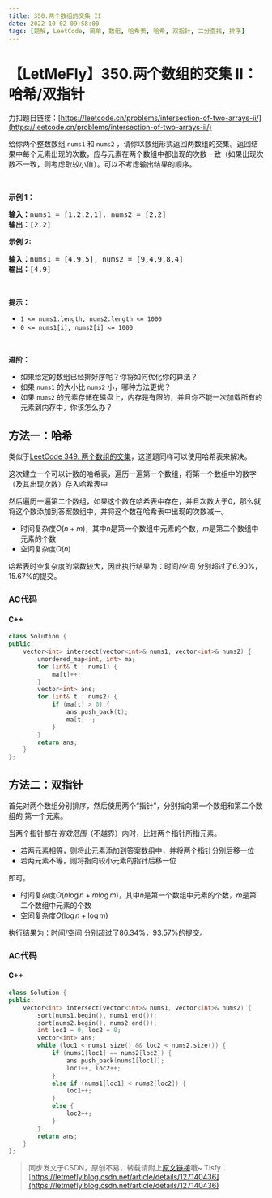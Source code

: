 ```yaml
---
title: 350.两个数组的交集 II
date: 2022-10-02 09:58:00
tags: [题解, LeetCode, 简单, 数组, 哈希表, 哈希, 双指针, 二分查找, 排序]
---
```


# 【LetMeFly】350.两个数组的交集 II：哈希/双指针

力扣题目链接：[https://leetcode.cn/problems/intersection-of-two-arrays-ii/](https://leetcode.cn/problems/intersection-of-two-arrays-ii/)

<p>给你两个整数数组&nbsp;<code>nums1</code> 和 <code>nums2</code> ，请你以数组形式返回两数组的交集。返回结果中每个元素出现的次数，应与元素在两个数组中都出现的次数一致（如果出现次数不一致，则考虑取较小值）。可以不考虑输出结果的顺序。</p>

<p>&nbsp;</p>

<p><strong>示例 1：</strong></p>

<pre>
<strong>输入：</strong>nums1 = [1,2,2,1], nums2 = [2,2]
<strong>输出：</strong>[2,2]
</pre>

<p><strong>示例 2:</strong></p>

<pre>
<strong>输入：</strong>nums1 = [4,9,5], nums2 = [9,4,9,8,4]
<strong>输出：</strong>[4,9]</pre>

<p>&nbsp;</p>

<p><strong>提示：</strong></p>

<ul>
	<li><code>1 &lt;= nums1.length, nums2.length &lt;= 1000</code></li>
	<li><code>0 &lt;= nums1[i], nums2[i] &lt;= 1000</code></li>
</ul>

<p>&nbsp;</p>

<p><strong><strong>进阶</strong>：</strong></p>

<ul>
	<li>如果给定的数组已经排好序呢？你将如何优化你的算法？</li>
	<li>如果&nbsp;<code>nums1</code><em>&nbsp;</em>的大小比&nbsp;<code>nums2</code> 小，哪种方法更优？</li>
	<li>如果&nbsp;<code>nums2</code><em>&nbsp;</em>的元素存储在磁盘上，内存是有限的，并且你不能一次加载所有的元素到内存中，你该怎么办？</li>
</ul>


    
## 方法一：哈希

类似于[LeetCode 349. 两个数组的交集](https://blog.letmefly.xyz/2022/10/02/LeetCode%200349.%E4%B8%A4%E4%B8%AA%E6%95%B0%E7%BB%84%E7%9A%84%E4%BA%A4%E9%9B%86/)，这道题同样可以使用哈希表来解决。

这次建立一个可以计数的哈希表，遍历一遍第一个数组，将第一个数组中的数字（及其出现次数）存入哈希表中

然后遍历一遍第二个数组，如果这个数在哈希表中存在，并且次数大于0，那么就将这个数添加到答案数组中，并将这个数在哈希表中出现的次数减一。

+ 时间复杂度$O(n+m)$，其中$n$是第一个数组中元素的个数，$m$是第二个数组中元素的个数
+ 空间复杂度$O(n)$

哈希表时空复杂度的常数较大，因此执行结果为：时间/空间 分别超过了6.90%，15.67%的提交。

### AC代码

#### C++

```cpp
class Solution {
public:
    vector<int> intersect(vector<int>& nums1, vector<int>& nums2) {
        unordered_map<int, int> ma;
        for (int& t : nums1) {
            ma[t]++;
        }
        vector<int> ans;
        for (int& t : nums2) {
            if (ma[t] > 0) {
                ans.push_back(t);
                ma[t]--;
            }
        }
        return ans;
    }
};
```

## 方法二：双指针

首先对两个数组分别排序，然后使用两个“指针”，分别指向第一个数组和第二个数组的 第一个元素。

当两个指针都在*有效范围*（不越界）内时，比较两个指针所指元素。

+ 若两元素相等，则将此元素添加到答案数组中，并将两个指针分别后移一位
+ 若两元素不等，则将指向较小元素的指针后移一位

即可。

+ 时间复杂度$O(n\log n + m\log m)$，其中$n$是第一个数组中元素的个数，$m$是第二个数组中元素的个数
+ 空间复杂度$O(\log n + \log m)$

执行结果为：时间/空间 分别超过了86.34%，93.57%的提交。

### AC代码

#### C++

```cpp
class Solution {
public:
    vector<int> intersect(vector<int>& nums1, vector<int>& nums2) {
        sort(nums1.begin(), nums1.end());
        sort(nums2.begin(), nums2.end());
        int loc1 = 0, loc2 = 0;
        vector<int> ans;
        while (loc1 < nums1.size() && loc2 < nums2.size()) {
            if (nums1[loc1] == nums2[loc2]) {
                ans.push_back(nums1[loc1]);
                loc1++, loc2++;
            }
            else if (nums1[loc1] < nums2[loc2]) {
                loc1++;
            }
            else {
                loc2++;
            }
        }
        return ans;
    }
};
```

> 同步发文于CSDN，原创不易，转载请附上[原文链接](https://blog.letmefly.xyz/2022/10/02/LeetCode%200350.%E4%B8%A4%E4%B8%AA%E6%95%B0%E7%BB%84%E7%9A%84%E4%BA%A4%E9%9B%86II/)哦~
> Tisfy：[https://letmefly.blog.csdn.net/article/details/127140436](https://letmefly.blog.csdn.net/article/details/127140436)
